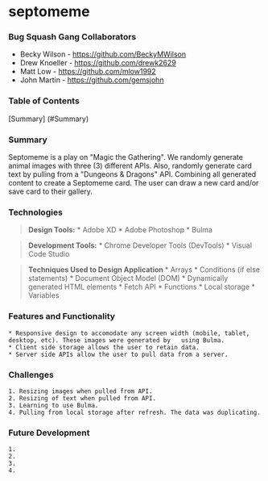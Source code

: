 # septomeme

### Bug Squash Gang Collaborators
- Becky Wilson - https://github.com/BeckyMWilson
- Drew Knoeller - https://github.com/drewk2629
- Matt Low - https://github.com/mlow1992
- John Martin - https://github.com/gemsjohn

### Table of Contents
[Summary] (#Summary)

### Summary
Septomeme is a play on "Magic the Gathering". We randomly generate animal images with three (3) different APIs. Also, randomly generate card text by pulling from a "Dungeons & Dragons" API. Combining all generated content to create a Septomeme card. The user can draw a new card and/or save card to their gallery.

### Technologies
> <b>Design Tools:</b>
    * Adobe XD
    * Adobe Photoshop
    * Bulma

> <b>Development Tools:</b>
    * Chrome Developer Tools (DevTools)
    * Visual Code Studio

> <b>Techniques Used to Design Application </b>
    * Arrays
    * Conditions (if else statements)
    * Document Object Model (DOM)
    * Dynamically generated HTML elements
    * Fetch API
    * Functions
    * Local storage
    * Variables

### Features and Functionality

    * Responsive design to accomodate any screen width (mobile, tablet, desktop, etc). These images were generated by   using Bulma.
    * Client side storage allows the user to retain data.
    * Server side APIs allow the user to pull data from a server.

### Challenges

    1. Resizing images when pulled from API.
    2. Resizing of text when pulled from API.
    3. Learning to use Bulma.
    4. Pulling from local storage after refresh. The data was duplicating.

### Future Development

    1.
    2.
    3.
    4.

